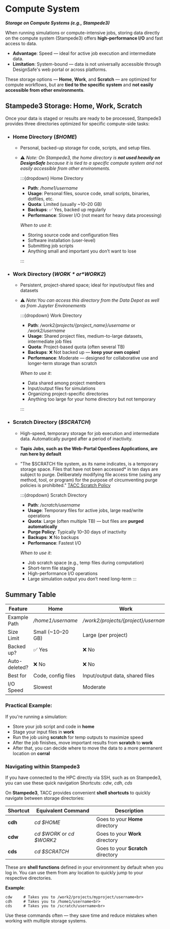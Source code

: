 # Compute System
***Storage on Compute Systems (e.g., Stampede3)***

When running simulations or compute-intensive jobs, storing data directly on the compute system (Stampede3) offers **high-performance I/O** and fast access to data. 


* **Advantage**: Speed — ideal for active job execution and intermediate data.
* **Limitation**: System-bound — data is not universally accessible through DesignSafe's web portal or across platforms.

These storage options — **Home**, **Work**, and **Scratch** — are optimized for compute workflows, but are **tied to the specific system** and **not easily accessible from other environments**. 

## Stampede3 Storage: Home, Work, Scratch

Once your data is staged or results are ready to be processed, Stampede3 provides three directories optimized for specific compute-side tasks:

* ### **Home Directory (*$HOME*)**

  * Personal, backed-up storage for code, scripts, and setup files.
  * ⚠️ *Note: On Stampede3, the home directory is **not used heavily on DesignSafe** because it is tied to a specific compute system and not easily accessible from other environments.*
    
    :::{dropdown} Home Directory
    
    * **Path**: */home1/username*
    * **Usage**: Personal files, source code, small scripts, binaries, dotfiles, etc.
    * **Quota**: Limited (usually \~10–20 GB)
    * **Backups**: ✅ Yes, backed up regularly
    * **Performance**: Slower I/O (not meant for heavy data processing)
    
    *When to use it*:
    
    * Storing source code and configuration files
    * Software installation (user-level)
    * Submitting job scripts
    * Anything small and important you don’t want to lose
    
    :::

* ### **Work Directory (*$WORK* or *$WORK2*)**

  * Persistent, project-shared space; ideal for input/output files and datasets
  * ⚠️ *Note:You can access this directory from the Data Depot as well as from Jupyter Environements*
    
    :::{dropdown} Work Directory

    * **Path**: */work2/projects/{project_name}/username* or */work2/username*
    * **Usage**: Shared project files, medium-to-large datasets, intermediate job files
    * **Quota**: Project-based quota (often several TB)
    * **Backups**: ❌ Not backed up — **keep your own copies!**
    * **Performance**: Moderate — designed for collaborative use and longer-term storage than scratch
    
    *When to use it*:
    
    * Data shared among project members
    * Input/output files for simulations
    * Organizing project-specific directories
    * Anything too large for your home directory but not temporary
    
    :::

* ### **Scratch Directory (*$SCRATCH*)**

  * High-speed, temporary storage for job execution and intermediate data. Automatically purged after a period of inactivity.
  * **Tapis Jobs, such as the Web-Portal OpenSees Applications, are run here by default**
  * "The $SCRATCH file system, as its name indicates, is a temporary storage space. Files that have not been accessed* in ten days are subject to purge. Deliberately modifying file access time (using any method, tool, or program) for the purpose of circumventing purge policies is prohibited." [TACC Scratch Policy](https://docs.tacc.utexas.edu/hpc/stampede3/#scratchpolicy)
    
    :::{dropdown} Scratch Directory

    
    * **Path**: */scratch/username*
    * **Usage**: Temporary files for active jobs, large read/write operations
    * **Quota**: Large (often multiple TB) — but files are **purged automatically**
    * **Purge Policy**: Typically 10–30 days of inactivity
    * **Backups**: ❌ No backups
    * **Performance**: Fastest I/O
    
    *When to use it*:
    
    * Job scratch space (e.g., temp files during computation)
    * Short-term file staging
    * High-performance I/O operations
    * Large simulation output you don’t need long-term
    :::





## Summary Table

| Feature       | **Home**           | **Work**                             | **Scratch**           |
| ------------- | ------------------ | ------------------------------------ | --------------------- |
| Example Path          | */home1/username*  | */work2/projects/{project}/username* | */scratch/username*   |
| Size Limit    | Small (\~10–20 GB) | Large (per project)                  | Very large (multi-TB) |
| Backed up?    | ✅ Yes              | ❌ No                                 | ❌ No                  |
| Auto-deleted? | ❌ No               | ❌ No                                 | ✅ Yes (inactivity)    |
| Best for      | Code, config files | Input/output data, shared files      | Temp job files        |
| I/O Speed     | Slowest            | Moderate                             | Fastest               |

### Practical Example:

If you're running a simulation:

* Store your job script and code in **home**
* Stage your input files in **work**
* Run the job using **scratch** for temp outputs to maximize speed
* After the job finishes, move important results from **scratch** to **work**
* After that, you can decide where to move the data to a more permanent location on **corral**


### Navigating within Stampede3

If you have connected to the HPC directly via SSH, such as on Stampede3, you can use these quick navigation Shortcuts: *cdw*, *cdh*, *cds*

On **Stampede3**, TACC provides convenient **shell shortcuts** to quickly navigate between storage directories:

| Shortcut | Equivalent Command        | Description                        |
| -------- | ------------------------- | ---------------------------------- |
| **cdh**    | *cd $HOME*                | Goes to your **Home** directory    |
| **cdw**    | *cd $WORK* or *cd $WORK2* | Goes to your **Work** directory    |
| **cds**    | *cd $SCRATCH*             | Goes to your **Scratch** directory |

These are **shell functions** defined in your environment by default when you log in. You can use them from any location to quickly jump to your respective directories.

**Example**:

```
cdw     # Takes you to /work2/projects/myproject/username<br>
cdh     # Takes you to /home1/username<br>
cds     # Takes you to /scratch/username<br>
```

Use these commands often — they save time and reduce mistakes when working with multiple storage systems.


